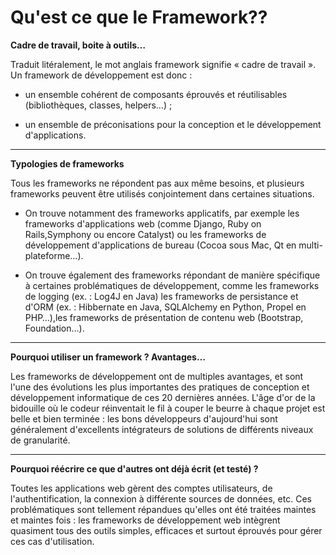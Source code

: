 # Qu'est ce que le Framework??

**Cadre de travail, boite à outils…**


Traduit litéralement, le mot anglais framework signifie « cadre de travail ».  Un framework de développement est donc :


* un ensemble cohérent de composants éprouvés et réutilisables (bibliothèques, classes, helpers…) ;

* un ensemble de préconisations pour la conception et le développement d'applications.

___

**Typologies de frameworks**


Tous les frameworks ne répondent pas aux même besoins, et plusieurs frameworks peuvent être utilisés conjointement
dans certaines situations.
* On trouve notamment des frameworks applicatifs, par exemple les frameworks d'applications web (comme Django, Ruby on Rails,Symphony ou encore Catalyst) ou les frameworks de développement d'applications de bureau (Cocoa sous Mac, Qt en multi-plateforme…).

* On trouve également des frameworks répondant de manière spécifique à certaines problématiques de développement, comme les frameworks de logging (ex. : Log4J en Java) les frameworks de persistance et d'ORM (ex. : Hibbernate en Java, SQLAlchemy en Python, Propel en PHP…),les frameworks de présentation de contenu web (Bootstrap, Foundation…).
_____

 **Pourquoi utiliser un framework ? Avantages…**
 
 
Les frameworks de développement ont de multiples avantages, et sont l'une des évolutions les plus importantes
des pratiques de conception et développement informatique de ces 20 dernières années. L'âge d'or de la bidouille où le codeur
réinventait le fil à couper le beurre à chaque projet est belle et bien terminée : les bons développeurs d'aujourd'hui sont 
généralement d'excellents intégrateurs de solutions de différents niveaux de granularité.
_____
**Pourquoi réécrire ce que d'autres ont déjà écrit (et testé) ?**

Toutes les applications web gèrent des comptes utilisateurs, de l'authentification, la connexion à différente sources de données,
etc. Ces problématiques sont tellement répandues qu'elles ont été traitées maintes et maintes fois :
les frameworks de développement web intègrent quasiment tous des outils simples, efficaces et surtout éprouvés pour 
gérer ces cas d'utilisation.
